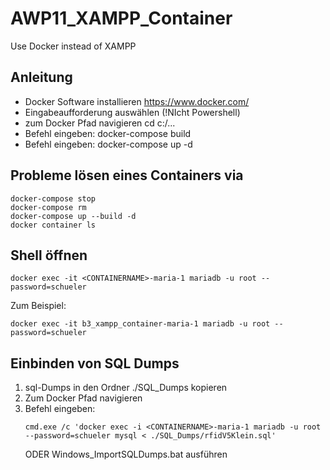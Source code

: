 # AWP11_XAMPP_Container
Use Docker instead of XAMPP 

## Anleitung
- Docker Software installieren https://www.docker.com/
- Eingabeaufforderung auswählen (!NIcht Powershell)
- zum Docker Pfad navigieren cd c:/...
- Befehl eingeben: docker-compose build
- Befehl eingeben: docker-compose up -d

## Probleme lösen eines Containers via
```
docker-compose stop
docker-compose rm 
docker-compose up --build -d
docker container ls
```

## Shell öffnen
```
docker exec -it <CONTAINERNAME>-maria-1 mariadb -u root --password=schueler 
```

Zum Beispiel:  <br>
```
docker exec -it b3_xampp_container-maria-1 mariadb -u root --password=schueler
```


## Einbinden von SQL Dumps
1. sql-Dumps in den Ordner ./SQL_Dumps kopieren
2. Zum Docker Pfad navigieren
3. Befehl eingeben:
    ```
    cmd.exe /c 'docker exec -i <CONTAINERNAME>-maria-1 mariadb -u root --password=schueler mysql < ./SQL_Dumps/rfidV5Klein.sql'
    ```
    ODER
    Windows_ImportSQLDumps.bat ausführen

